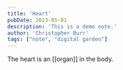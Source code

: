 ```yaml
---
title: 'Heart'
pubDate: 2023-05-01
description: 'This is a demo note.'
author: 'Christopher Burr'
tags: ["note", "digital garden"]
---
```


The heart is an [[organ]] in the body.
